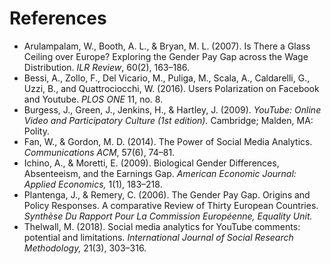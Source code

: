 
# References 

- Arulampalam, W., Booth, A. L., & Bryan, M. L. (2007). Is There a Glass Ceiling over Europe? Exploring the Gender Pay Gap across the Wage Distribution. <i>ILR Review</i>, 60(2), 163–186. <br />
- Bessi, A., Zollo, F., Del Vicario, M., Puliga, M., Scala, A., Caldarelli, G., Uzzi, B., and Quattrociocchi, W. (2016). Users Polarization on Facebook and Youtube. <i> PLOS ONE </i> 11, no. 8.
- Burgess, J., Green, J., Jenkins, H., & Hartley, J. (2009). <i> YouTube: Online Video and Participatory Culture (1st edition).</i> Cambridge; Malden, MA: Polity. <br />
- Fan, W., & Gordon, M. D. (2014). The Power of Social Media Analytics. <i>Communications ACM</i>, 57(6), 74–81. <br />
- Ichino, A., & Moretti, E. (2009). Biological Gender Differences, Absenteeism, and the Earnings Gap. <i> American Economic Journal: Applied Economics,</i> 1(1), 183–218. <br />
- Plantenga, J., & Remery, C. (2006). The Gender Pay Gap. Origins and Policy Responses. A comparative Review of Thirty European Countries. <i>Synthèse Du Rapport Pour La Commission Européenne, Equality Unit.</i> <br />
- Thelwall, M. (2018). Social media analytics for YouTube comments: potential and limitations. <i> International Journal of Social Research Methodology, </i> 21(3), 303–316. 

